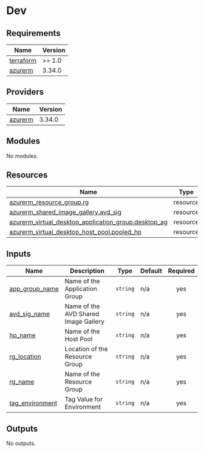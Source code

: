 # Dev

<!-- BEGINNING OF PRE-COMMIT-TERRAFORM DOCS HOOK -->
## Requirements

| Name | Version |
|------|---------|
| <a name="requirement_terraform"></a> [terraform](#requirement\_terraform) | >= 1.0 |
| <a name="requirement_azurerm"></a> [azurerm](#requirement\_azurerm) | 3.34.0 |

## Providers

| Name | Version |
|------|---------|
| <a name="provider_azurerm"></a> [azurerm](#provider\_azurerm) | 3.34.0 |

## Modules

No modules.

## Resources

| Name | Type |
|------|------|
| [azurerm_resource_group.rg](https://registry.terraform.io/providers/hashicorp/azurerm/3.34.0/docs/resources/resource_group) | resource |
| [azurerm_shared_image_gallery.avd_sig](https://registry.terraform.io/providers/hashicorp/azurerm/3.34.0/docs/resources/shared_image_gallery) | resource |
| [azurerm_virtual_desktop_application_group.desktop_ag](https://registry.terraform.io/providers/hashicorp/azurerm/3.34.0/docs/resources/virtual_desktop_application_group) | resource |
| [azurerm_virtual_desktop_host_pool.pooled_hp](https://registry.terraform.io/providers/hashicorp/azurerm/3.34.0/docs/resources/virtual_desktop_host_pool) | resource |

## Inputs

| Name | Description | Type | Default | Required |
|------|-------------|------|---------|:--------:|
| <a name="input_app_group_name"></a> [app\_group\_name](#input\_app\_group\_name) | Name of the Application Group | `string` | n/a | yes |
| <a name="input_avd_sig_name"></a> [avd\_sig\_name](#input\_avd\_sig\_name) | Name of the AVD Shared Image Gallery | `string` | n/a | yes |
| <a name="input_hp_name"></a> [hp\_name](#input\_hp\_name) | Name of the Host Pool | `string` | n/a | yes |
| <a name="input_rg_location"></a> [rg\_location](#input\_rg\_location) | Location of the Resource Group | `string` | n/a | yes |
| <a name="input_rg_name"></a> [rg\_name](#input\_rg\_name) | Name of the Resource Group | `string` | n/a | yes |
| <a name="input_tag_environment"></a> [tag\_environment](#input\_tag\_environment) | Tag Value for Environment | `string` | n/a | yes |

## Outputs

No outputs.
<!-- END OF PRE-COMMIT-TERRAFORM DOCS HOOK -->
